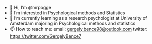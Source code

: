 - 👋 Hi, I’m @mrpogge
- 👀 I’m interested in Psychological methods and Statistics
- 🌱 I’m currently learning as a research psychologist at University of Amsterdam majoring in Psychological methods and statistics
- 📫 How to reach me:
  email: gergely.bence98@outlook.com
  twitter: https://twitter.com/GergelyBence7
